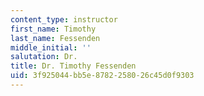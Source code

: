 ```yaml
---
content_type: instructor
first_name: Timothy
last_name: Fessenden
middle_initial: ''
salutation: Dr.
title: Dr. Timothy Fessenden
uid: 3f925044-bb5e-8782-2580-26c45d0f9303
---
```

